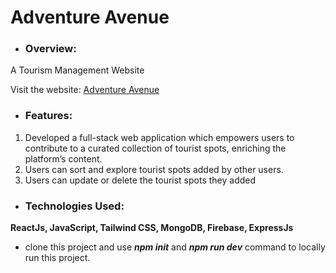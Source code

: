 # Adventure Avenue

- ### Overview:
A Tourism Management Website

Visit the website: [Adventure Avenue](https://adventureavenue-76979.web.app/)

- ### Features:
<ol>
  <li>Developed a full-stack web application which empowers users to contribute to a curated collection of tourist spots,
enriching the platform’s content.</li>
  <li>Users can sort and explore tourist spots added by other users.</li>
  <li>Users can update or delete the tourist spots they added</li>
</ol>



- ### Technologies Used:
**ReactJs, JavaScript, Tailwind CSS, MongoDB, Firebase, ExpressJs**

- clone this project and use ***npm init*** and ***npm run dev*** command to locally run this project. 

